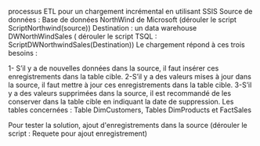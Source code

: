 processus ETL pour un chargement incrémental en utilisant SSIS
Source de données : Base de données NorthWind de Microsoft (dérouler le script ScriptNorthwind(source))
Destination : un data warehouse DWNorthWindSales ( dérouler le script TSQL : ScriptDWNorthwindSales(Destination))
Le chargement répond à ces trois besoins :

 1- S’il y a de nouvelles données dans la source, il faut insérer ces enregistrements dans la table cible.
  2-S’il y a des valeurs mises à jour dans la source, il faut mettre à jour ces enregistrements dans la table cible.
   3-S’il y a des valeurs supprimées dans la source, il est recommandé de les conserver dans la table cible en indiquant la date de suppression.
Les tables concernées : Table DimCustomers, Tables DimProducts et FactSales

   Pour tester la solution, ajout d'enregistrements dans la source (dérouler le script : Requete pour ajout enregistrement)
